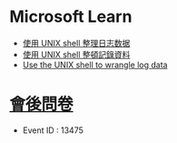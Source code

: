 # Microsoft Learn 
* [使用 UNIX shell 整理日志数据](https://docs.microsoft.com/zh-cn/learn/modules/unix-shell-wrangle-data/?wt.mc_id=checkin_13068_webpage_reactor)
* [使用 UNIX shell 整頓記錄資料](https://docs.microsoft.com/zh-tw/learn/modules/unix-shell-wrangle-data/?wt.mc_id=checkin_13068_webpage_reactor)
* [Use the UNIX shell to wrangle log data](https://docs.microsoft.com/en-us/learn/modules/unix-shell-wrangle-data/?wt.mc_id=checkin_13068_webpage_reactor)
# [會後問卷](https://aka.ms/Reactor/Survey)
* Event ID : 13475